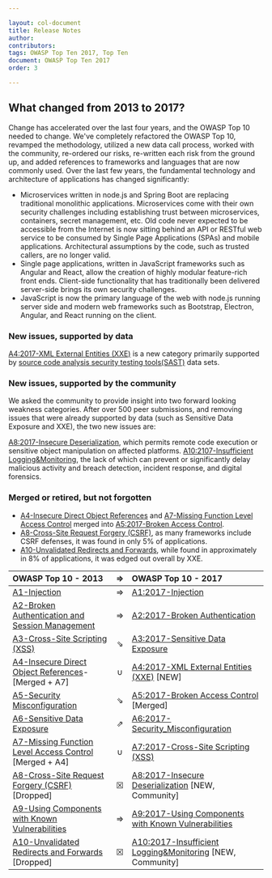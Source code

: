 ```yaml
---

layout: col-document
title: Release Notes
author:
contributors:
tags: OWASP Top Ten 2017, Top Ten
document: OWASP Top Ten 2017
order: 3

---
```


## What changed from 2013 to 2017?

Change has accelerated over the last four years, and the OWASP Top 10 needed to change. We've completely refactored the OWASP Top 10, revamped the methodology, utilized a new data call process, worked with the community, re-ordered our risks, re-written each risk from the ground up, and added references to frameworks and languages that are now commonly used. Over the last few years, the fundamental technology and architecture of applications has changed significantly:

* Microservices written in node.js and Spring Boot are replacing traditional monolithic applications. Microservices come with their own security challenges including establishing trust between microservices, containers, secret management, etc. Old code never expected to be accessible from the Internet is now sitting behind an API or RESTful web service to be consumed by Single Page Applications (SPAs) and mobile applications. Architectural assumptions by the code, such as trusted callers, are no longer valid.
* Single page applications, written in JavaScript frameworks such as Angular and React, allow the creation of highly modular feature-rich front ends. Client-side functionality that has traditionally been delivered server-side brings its own security challenges.
* JavaScript is now the primary language of the web with node.js running server side and modern web frameworks such as Bootstrap, Electron, Angular, and React running on the client.

### New issues, supported by data

[A4:2017-XML External Entities (XXE)](Top_10-2017_A4-XML_External_Entities_(XXE)) is a new category primarily supported by [source code analysis security testing tools(SAST)](https://www2.owasp.org/www-community/Source_Code_Analysis_Tools) data sets.

### New issues, supported by the community

We asked the community to provide insight into two forward looking weakness categories. After over 500 peer submissions, and removing issues that were already supported by data (such as Sensitive Data Exposure and XXE), the two new issues are: 

[A8:2017-Insecure Deserialization](https://www.owasp.org/index.php/Top_10-2017_A8-Insecure_Deserialization), which permits remote code execution or sensitive object manipulation on affected platforms.
[A10:2107-Insufficient Logging&Monitoring](https://www.owasp.org/index.php/Top_10-2017_A10-Insufficient_Logging%26Monitoring), the lack of which can prevent or significantly delay malicious activity and breach detection, incident response, and digital forensics.

### Merged or retired, but not forgotten

* [A4-Insecure Direct Object References](OWASP_Top_Ten_2013/Top_10_2013-A4-Insecure_Direct_Object_References) and [A7-Missing Function Level Access Control](OWASP_Top_Ten_2013/Top_10_2013-A7-Missing_Function_Level_Access_Control) merged into [A5:2017-Broken Access Control](OWASP_Top_Ten_2013/Top_10-2017_A5-Broken_Access_Control).
* [A8-Cross-Site Request Forgery (CSRF)](OWASP_Top_Ten_2013/Top_10_2013-A8-Cross-Site_Request_Forgery_(CSRF)), as many frameworks include CSRF defenses, it was found in only 5% of applications.
* [A10-Unvalidated Redirects and Forwards](OWASP_Top_Ten_2013/Top_10_2013-A10-Unvalidated_Redirects_and_Forwards), while found in approximately in 8% of applications, it was edged out overall by XXE.


| OWASP Top 10 - 2013 | ⇒ | OWASP Top 10 - 2017 |
|:---| :------: |:---|
| [A1-Injection](OWASP_Top_Ten_2013/Top_10-2013_A1-Injection) | ⇒ | [A1:2017-Injection](Top_10-2017_A1-Injection) |
| [A2-Broken Authentication and Session Management](OWASP_Top_Ten_2013/Top_10_2013-A2-Broken_Authentication_and_Session_Management) | ⇒ | [A2:2017-Broken Authentication](Top_10-2017_A2-Injection) |
| [A3-Cross-Site Scripting (XSS)](OWASP_Top_Ten_2013/Top_10_2013-A3-Cross-Site_Scripting_(XSS)) | ⇘ | [A3:2017-Sensitive Data Exposure](Top_10-2017_A3-Sensitive_Data_Exposure) |
| [A4-Insecure Direct Object References](OWASP_Top_Ten_2013/Top_10_2013-A4-Insecure_Direct_Object_References)- [Merged + A7] | ∪ | [A4:2017-XML External Entities (XXE)](Top_10-2017_A4-XML_External_Entities_(XXE)) [NEW] |
| [A5-Security Misconfiguration](OWASP_Top_Ten_2013/Top_10-2013_A5-Security_Misconfiguration) | ⇘ | [A5:2017-Broken Access Control](Top_10-2017_A5-Broken_Access_Control) [Merged] |
| [A6-Sensitive Data Exposure](OWASP_Top_Ten_2013/Top_10-2013_A6-Sensitive_Data_Exposure) | ⇗ | [A6:2017-Security_Misconfiguration](Top_10-2017_A6-Security_Misconfiguration) |
| [A7-Missing Function Level Access Control](OWASP_Top_Ten_2013/Top_10-2013_A7-Missing_Function_Level_Access_Control) [Merged + A4] | ∪ | [A7:2017-Cross-Site Scripting (XSS)](Top_10-2017_A7-Cross-Site_Scriting_(XSS)) |
| [A8-Cross-Site Request Forgery (CSRF)](OWASP_Top_Ten_2013/Top_10_2013-A8-Cross-Site_Request_Forgery_(CSRF)) [Dropped] | ☒ | [	A8:2017-Insecure Deserialization](Top_10-2017_A8-Insecure_Deserialization)  [NEW, Community] |
| [A9-Using Components with Known Vulnerabilities](OWASP_Top_Ten_2013/Top_10_2013-A9-Using_Components_with_Known_Vulnerabilities) | ⇒ | [A9:2017-Using Components with Known Vulnerabilities](Top_10-2017_A9-Using_Components_with_Known_Vulnerabilities) |
| [A10-Unvalidated Redirects and Forwards](OWASP_Top_Ten_2013/Top_10_2013-A10-Unvalidated_Redirects_and_Forwards) [Dropped] | ☒ | [A10:2017-Insufficient Logging&Monitoring](Top_10-2017_A10-Insufficient_Logging%26Monitoring) [NEW, Community] |

